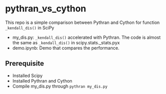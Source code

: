 # pythran_vs_cython

This repo is a simple comparison between Pythran and Cython for function `_kendall_dis()` in SciPy

- my_dis.py: `_kendall_dis()` accelerated with Pythran. The code is almost the same as `_kendall_dis()` in scipy.stats._stats.pyx
- demo.ipynb: Demo that compares the performance.

## Prerequisite

- Installed Scipy
- Installed Pythran and Cython
- Compile my_dis.py through `pythran my_dis.py`